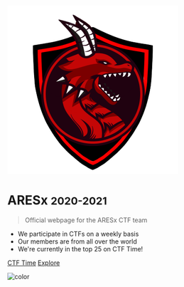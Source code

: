 ![logo](aresx_logo.png)

# ARESx <small>2020-2021</small>

> Official webpage for the ARESx CTF team

- We participate in CTFs on a weekly basis
- Our members are from all over the world
- We're currently in the top 25 on CTF Time!

[CTF Time](https://ctftime.org/team/128734)
[Explore](/Home/)

![color](#ffffff)